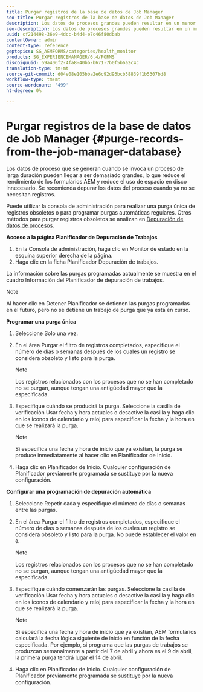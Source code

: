 ```yaml
---
title: Purgar registros de la base de datos de Job Manager
seo-title: Purgar registros de la base de datos de Job Manager
description: Los datos de procesos grandes pueden resultar en un menor rendimiento AEM los formularios. Se recomienda depurar los datos del proceso cuando ya no se necesitan registros.
seo-description: Los datos de procesos grandes pueden resultar en un menor rendimiento AEM los formularios. Se recomienda depurar los datos del proceso cuando ya no se necesitan registros.
uuid: cf214498-36e9-4dcc-b4d4-e7c46f80dbab
contentOwner: admin
content-type: reference
geptopics: SG_AEMFORMS/categories/health_monitor
products: SG_EXPERIENCEMANAGER/6.4/FORMS
discoiquuid: 69a406f2-4fa8-40bb-b671-7b0f5b6a2c4c
translation-type: tm+mt
source-git-commit: d04e08e105bba2e6c92d93bcb58839f1b5307bd8
workflow-type: tm+mt
source-wordcount: '499'
ht-degree: 0%

---
```



# Purgar registros de la base de datos de Job Manager {#purge-records-from-the-job-manager-database}

Los datos de proceso que se generan cuando se invoca un proceso de larga duración pueden llegar a ser demasiado grandes, lo que reduce el rendimiento de los formularios AEM y reduce el uso de espacio en disco innecesario. Se recomienda depurar los datos del proceso cuando ya no se necesitan registros.

Puede utilizar la consola de administración para realizar una purga única de registros obsoletos o para programar purgas automáticas regulares. Otros métodos para purgar registros obsoletos se analizan en [Depuración de datos de procesos](/help/forms/using/admin-help/purging-process-data.md#purging-process-data).

**Acceso a la página Planificador de Depuración de Trabajos**

1. En la Consola de administración, haga clic en Monitor de estado en la esquina superior derecha de la página.
1. Haga clic en la ficha Planificador Depuración de trabajos.

La información sobre las purgas programadas actualmente se muestra en el cuadro Información del Planificador de depuración de trabajos.

>[!NOTE]
>
>Al hacer clic en Detener Planificador se detienen las purgas programadas en el futuro, pero no se detiene un trabajo de purga que ya está en curso.

**Programar una purga única**

1. Seleccione Solo una vez.
1. En el área Purgar el filtro de registros completados, especifique el número de días o semanas después de los cuales un registro se considera obsoleto y listo para la purga.

   >[!NOTE]
   >
   >Los registros relacionados con los procesos que no se han completado no se purgan, aunque tengan una antigüedad mayor que la especificada.

1. Especifique cuándo se producirá la purga. Seleccione la casilla de verificación Usar fecha y hora actuales o desactive la casilla y haga clic en los iconos de calendario y reloj para especificar la fecha y la hora en que se realizará la purga.

   >[!NOTE]
   >
   >Si especifica una fecha y hora de inicio que ya existían, la purga se produce inmediatamente al hacer clic en Planificador de Inicio.

1. Haga clic en Planificador de Inicio. Cualquier configuración de Planificador previamente programada se sustituye por la nueva configuración.

**Configurar una programación de depuración automática**

1. Seleccione Repetir cada y especifique el número de días o semanas entre las purgas.
1. En el área Purgar el filtro de registros completados, especifique el número de días o semanas después de los cuales un registro se considera obsoleto y listo para la purga. No puede establecer el valor en `0`.

   >[!NOTE]
   >
   >Los registros relacionados con los procesos que no se han completado no se purgan, aunque tengan una antigüedad mayor que la especificada.

1. Especifique cuándo comenzarán las purgas. Seleccione la casilla de verificación Usar fecha y hora actuales o desactive la casilla y haga clic en los iconos de calendario y reloj para especificar la fecha y la hora en que se realizará la purga.

   >[!NOTE]
   >
   >Si especifica una fecha y hora de inicio que ya existían, AEM formularios calculará la fecha lógica siguiente de inicio en función de la fecha especificada. Por ejemplo, si programa que las purgas de trabajos se produzcan semanalmente a partir del 7 de abril y ahora es el 9 de abril, la primera purga tendrá lugar el 14 de abril.

1. Haga clic en Planificador de Inicio. Cualquier configuración de Planificador previamente programada se sustituye por la nueva configuración.

